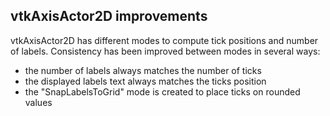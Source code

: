 ## vtkAxisActor2D improvements

vtkAxisActor2D has different modes to compute tick positions and number of labels.
Consistency has been improved between modes in several ways:
 * the number of labels always matches the number of ticks
 * the displayed labels text always matches the ticks position
 * the "SnapLabelsToGrid" mode is created to place ticks on rounded values
